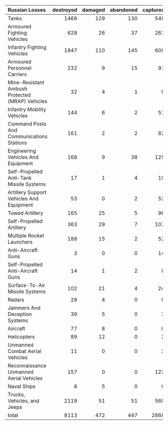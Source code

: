 | Russian Losses                                   |   destroyed |   damaged |   abandoned |   captured |   total |
|:-------------------------------------------------|------------:|----------:|------------:|-----------:|--------:|
| Tanks                                            |        1468 |       129 |         130 |        549 |    2276 |
| Armoured Fighting Vehicles                       |         628 |        26 |          37 |        267 |     958 |
| Infantry Fighting Vehicles                       |        1847 |       110 |         145 |        609 |    2711 |
| Armoured Personnel Carriers                      |         232 |         9 |          15 |         91 |     347 |
| Mine-Resistant Ambush Protected  (MRAP) Vehicles |          32 |         4 |           1 |          9 |      46 |
| Infantry Mobility Vehicles                       |         144 |         6 |           2 |         51 |     203 |
| Command Posts And Communications Stations        |         161 |         2 |           2 |         82 |     247 |
| Engineering Vehicles And Equipment               |         168 |         9 |          38 |        125 |     340 |
| Self-Propelled Anti-Tank Missile Systems         |          17 |         1 |           4 |         19 |      41 |
| Artillery Support Vehicles And Equipment         |          53 |         0 |           2 |         52 |     107 |
| Towed Artillery                                  |         165 |        25 |           5 |         96 |     291 |
| Self-Propelled Artillery                         |         363 |        29 |           7 |        107 |     506 |
| Multiple Rocket Launchers                        |         188 |        15 |           2 |         52 |     257 |
| Anti-Aircraft Guns                               |           3 |         0 |           0 |         14 |      17 |
| Self-Propelled Anti-Aircraft Guns                |          14 |         1 |           2 |          8 |      25 |
| Surface-To-Air Missile Systems                   |         102 |        21 |           4 |         24 |     151 |
| Radars                                           |          28 |         4 |           0 |          9 |      41 |
| Jammers And Deception Systems                    |          39 |         5 |           0 |          7 |      51 |
| Aircraft                                         |          77 |         8 |           0 |          0 |      85 |
| Helicopters                                      |          89 |        12 |           0 |          2 |     103 |
| Unmanned Combat Aerial Vehicles                  |          11 |         0 |           0 |          3 |      14 |
| Reconnaissance Unmanned Aerial Vehicles          |         157 |         0 |           0 |        123 |     280 |
| Naval Ships                                      |           8 |         5 |           0 |          0 |      13 |
| Trucks, Vehicles, and Jeeps                      |        2119 |        51 |          51 |        569 |    2790 |
| total                                            |        8113 |       472 |         447 |       2868 |   11900 |